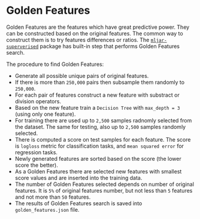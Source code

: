 # Golden Features

Golden Features are the features which have great predictive power. They can be constructed based on the original features. The common way to construct them is to try features differences or ratios. The [`mljar-superverised`](https://github.com/mljar/mljar-supervised) package has built-in step that performs Golden Features search. 

The procedure to find Golden Features:

- Generate all possible unique pairs of original features.
- If there is more than `250,000` pairs then subsample them randomly to `250,000`.
- For each pair of features construct a new feature with substract or division operators. 
- Based on the new feature train a `Decision Tree` with `max_depth = 3` (using only one feature). 
- For training there are used up to `2,500` samples radnomly selected from the dataset. The same for testing, also up to `2,500` samples randomly selected.
- There is computed a score on test samples for each feature. The score is `logloss` metric for classification tasks, and `mean squared error` for regression tasks.
- Newly generated features are sorted based on the score (the lower score the better).
- As a Golden Features there are selected new features with smallest score values and are inserted into the training data.
- The number of Golden Features selected depends on number of original features. It is `5%` of original features number, but not less than `5` features and not more than `50` features.
- The results of Golden Features search is saved into `golden_features.json` file.
